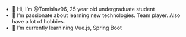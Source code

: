 - 👋 Hi, I’m @Tomislav96, 25 year old undergraduate student
- 👀 I’m passionate about learning new technologies. Team player. Also have a lot of hobbies.
- 🌱 I’m currently learnining Vue.js, Spring Boot

<!---
Tomislav96/Tomislav96 is a ✨ special ✨ repository because its `README.md` (this file) appears on your GitHub profile.
You can click the Preview link to take a look at your changes.
--->
